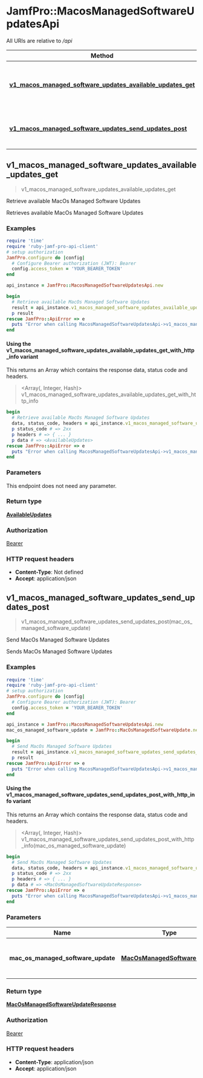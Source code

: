 # JamfPro::MacosManagedSoftwareUpdatesApi

All URIs are relative to */api*

| Method | HTTP request | Description |
| ------ | ------------ | ----------- |
| [**v1_macos_managed_software_updates_available_updates_get**](MacosManagedSoftwareUpdatesApi.md#v1_macos_managed_software_updates_available_updates_get) | **GET** /v1/macos-managed-software-updates/available-updates | Retrieve available MacOs Managed Software Updates |
| [**v1_macos_managed_software_updates_send_updates_post**](MacosManagedSoftwareUpdatesApi.md#v1_macos_managed_software_updates_send_updates_post) | **POST** /v1/macos-managed-software-updates/send-updates | Send MacOs Managed Software Updates |


## v1_macos_managed_software_updates_available_updates_get

> <AvailableUpdates> v1_macos_managed_software_updates_available_updates_get

Retrieve available MacOs Managed Software Updates

Retrieves available MacOs Managed Software Updates

### Examples

```ruby
require 'time'
require 'ruby-jamf-pro-api-client'
# setup authorization
JamfPro.configure do |config|
  # Configure Bearer authorization (JWT): Bearer
  config.access_token = 'YOUR_BEARER_TOKEN'
end

api_instance = JamfPro::MacosManagedSoftwareUpdatesApi.new

begin
  # Retrieve available MacOs Managed Software Updates
  result = api_instance.v1_macos_managed_software_updates_available_updates_get
  p result
rescue JamfPro::ApiError => e
  puts "Error when calling MacosManagedSoftwareUpdatesApi->v1_macos_managed_software_updates_available_updates_get: #{e}"
end
```

#### Using the v1_macos_managed_software_updates_available_updates_get_with_http_info variant

This returns an Array which contains the response data, status code and headers.

> <Array(<AvailableUpdates>, Integer, Hash)> v1_macos_managed_software_updates_available_updates_get_with_http_info

```ruby
begin
  # Retrieve available MacOs Managed Software Updates
  data, status_code, headers = api_instance.v1_macos_managed_software_updates_available_updates_get_with_http_info
  p status_code # => 2xx
  p headers # => { ... }
  p data # => <AvailableUpdates>
rescue JamfPro::ApiError => e
  puts "Error when calling MacosManagedSoftwareUpdatesApi->v1_macos_managed_software_updates_available_updates_get_with_http_info: #{e}"
end
```

### Parameters

This endpoint does not need any parameter.

### Return type

[**AvailableUpdates**](AvailableUpdates.md)

### Authorization

[Bearer](../README.md#Bearer)

### HTTP request headers

- **Content-Type**: Not defined
- **Accept**: application/json


## v1_macos_managed_software_updates_send_updates_post

> <MacOsManagedSoftwareUpdateResponse> v1_macos_managed_software_updates_send_updates_post(mac_os_managed_software_update)

Send MacOs Managed Software Updates

Sends MacOs Managed Software Updates

### Examples

```ruby
require 'time'
require 'ruby-jamf-pro-api-client'
# setup authorization
JamfPro.configure do |config|
  # Configure Bearer authorization (JWT): Bearer
  config.access_token = 'YOUR_BEARER_TOKEN'
end

api_instance = JamfPro::MacosManagedSoftwareUpdatesApi.new
mac_os_managed_software_update = JamfPro::MacOsManagedSoftwareUpdate.new # MacOsManagedSoftwareUpdate | MacOs Managed Software Update to send

begin
  # Send MacOs Managed Software Updates
  result = api_instance.v1_macos_managed_software_updates_send_updates_post(mac_os_managed_software_update)
  p result
rescue JamfPro::ApiError => e
  puts "Error when calling MacosManagedSoftwareUpdatesApi->v1_macos_managed_software_updates_send_updates_post: #{e}"
end
```

#### Using the v1_macos_managed_software_updates_send_updates_post_with_http_info variant

This returns an Array which contains the response data, status code and headers.

> <Array(<MacOsManagedSoftwareUpdateResponse>, Integer, Hash)> v1_macos_managed_software_updates_send_updates_post_with_http_info(mac_os_managed_software_update)

```ruby
begin
  # Send MacOs Managed Software Updates
  data, status_code, headers = api_instance.v1_macos_managed_software_updates_send_updates_post_with_http_info(mac_os_managed_software_update)
  p status_code # => 2xx
  p headers # => { ... }
  p data # => <MacOsManagedSoftwareUpdateResponse>
rescue JamfPro::ApiError => e
  puts "Error when calling MacosManagedSoftwareUpdatesApi->v1_macos_managed_software_updates_send_updates_post_with_http_info: #{e}"
end
```

### Parameters

| Name | Type | Description | Notes |
| ---- | ---- | ----------- | ----- |
| **mac_os_managed_software_update** | [**MacOsManagedSoftwareUpdate**](MacOsManagedSoftwareUpdate.md) | MacOs Managed Software Update to send |  |

### Return type

[**MacOsManagedSoftwareUpdateResponse**](MacOsManagedSoftwareUpdateResponse.md)

### Authorization

[Bearer](../README.md#Bearer)

### HTTP request headers

- **Content-Type**: application/json
- **Accept**: application/json

